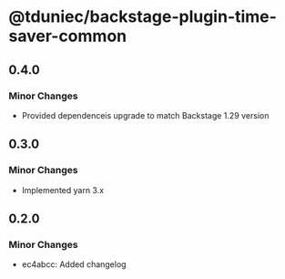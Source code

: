 # @tduniec/backstage-plugin-time-saver-common

## 0.4.0

### Minor Changes

- Provided dependenceis upgrade to match Backstage 1.29 version

## 0.3.0

### Minor Changes

- Implemented yarn 3.x

## 0.2.0

### Minor Changes

- ec4abcc: Added changelog
